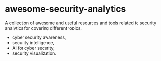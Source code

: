 # awesome-security-analytics
A collection of awesome and useful resources and tools related to security analytics for covering different topics,
- cyber security awareness, 
- security intelligence, 
- AI for cyber security, 
- security visualization.
